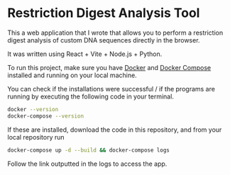 # Restriction Digest Analysis Tool

This a web application that I wrote that allows you to perform a restriction digest analysis of custom DNA sequences directly in the browser.

It was written using React + Vite + Node.js + Python.

To run this project, make sure you have [Docker](https://docs.docker.com/engine/install/) and [Docker Compose](https://docs.docker.com/compose/install/) installed and running on your local machine.

You can check if the installations were successful / if the programs are running by executing the following code in your terminal.

```bash
docker --version
docker-compose --version
```

If these are installed, download the code in this repository, and from your local repository run

```bash
docker-compose up -d --build && docker-compose logs
```

Follow the link outputted in the logs to access the app.
